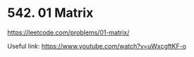 # 542. 01 Matrix 

https://leetcode.com/problems/01-matrix/

Useful link: https://www.youtube.com/watch?v=uWxcgftKF-o